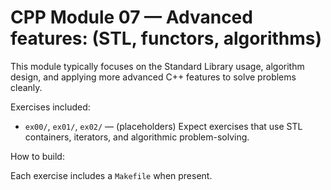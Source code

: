 # CPP Module 07 — Advanced features: (STL, functors, algorithms)

This module typically focuses on the Standard Library usage, algorithm design, and applying more advanced C++ features to solve problems cleanly.

Exercises included:

- `ex00/`, `ex01/`, `ex02/` — (placeholders) Expect exercises that use STL containers, iterators, and algorithmic problem-solving.

How to build:

Each exercise includes a `Makefile` when present.

